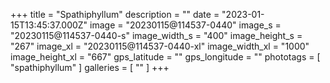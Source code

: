 +++
title = "Spathiphyllum"
description = ""
date = "2023-01-15T13:45:37.000Z"
image = "20230115@114537-0440"
image_s = "20230115@114537-0440-s"
image_width_s = "400"
image_height_s = "267"
image_xl = "20230115@114537-0440-xl"
image_width_xl = "1000"
image_height_xl = "667"
gps_latitude = ""
gps_longitude = ""
phototags = [ "spathiphyllum" ]
galleries = [ "" ]
+++
